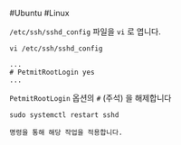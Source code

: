 #Ubuntu #Linux 


`/etc/ssh/sshd_config` 파일을 `vi` 로 엽니다.
```
vi /etc/ssh/sshd_config

...
# PetmitRootLogin yes
...

```

`PetmitRootLogin`  옵션의 `#`  (주석) 을 해제합니다

```
sudo systemctl restart sshd

명령을 통해 해당 작업을 적용합니다.
```

